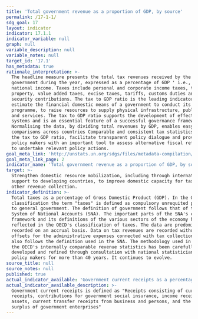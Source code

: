 ```yaml
---
title: 'Total government revenue as a proportion of GDP, by source'
permalink: /17-1-1/
sdg_goal: 17
layout: indicator
indicator: 17.1.1
indicator_variable: null
graph: null
variable_description: null
variable_notes: null
target_id: '17.1'
has_metadata: true
rationale_interpretation: >-
  The headline measure presents the total tax revenues received by the national
  government during the year, expressed as a percentage of GDP ' i.e., total
  national income. Taxes include personal and corporate income taxes, taxes on
  property, value added taxes, excise taxes, tariffs, customs duties and social
  security contributions. The tax to GDP ratio is the leading indicator to
  estimate the financial domestic means of a government to conduct its
  programme, to raise resources to supply physical infrastructure, public goods
  and services. The tax to GDP ratio supports the development of effective tax
  systems and is an essential feature of a successful governance framework.
  Normalising the data, by dividing total revenues by GDP, enables easy
  comparisons across countries Comparable and consistent tax statistics, such as
  the tax to GDP ratio, facilitate transparent policy dialogue and provide
  policy makers with an important tool to assess alternative fiscal reforms and
  to undertake relevant policy actions.
goal_meta_link: 'http://unstats.un.org/sdgs/files/metadata-compilation/Metadata-Goal-17.pdf'
goal_meta_link_page: 2
indicator_name: 'Total government revenue as a proportion of GDP, by source'
target: >-
  Strengthen domestic resource mobilization, including through international
  support to developing countries, to improve domestic capacity for tax and
  other revenue collection.
indicator_definition: >-
  Total taxes as a percentage of Gross Domestic Product (GDP). In the OECD
  classification the term "taxes" is defined as compulsory unrequited payments
  to general government. The definition of government follows that of the 2008
  System of National Accounts (SNA). The important parts of the SNA's conceptual
  framework and its definitions of the various sectors of the economy have been
  reflected in the OECD's classification of taxes. The data are predominantly
  recorded on an accrual basis. Data on tax revenues are recorded without
  offsets for the administrative expenses connected with tax collection. GDP
  also follows the definition used in the SNA. The methodology used in compiling
  the OECD's internally comparable revenue statistics has been carefully
  developed and refined through consultation with national statisticians and tax
  policy makers for more than 40 years. It continues to evolve.
source_title: null
source_notes: null
published: true
actual_indicator_available: 'Government current receipts as a percentage of GDP, by source'
actual_indicator_available_description: >-
  Government current receipts is defined as "Receipts consisting of current tax
  receipts, contributions for government social insurance, income receipts on
  assets, current transfer receipts from business and persons, and the current
  surplus of government enterprises"
---
```


